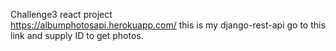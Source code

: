 Challenge3 react project  
https://albumphotosapi.herokuapp.com/ this is my django-rest-api
go  to this link and supply ID to get photos.